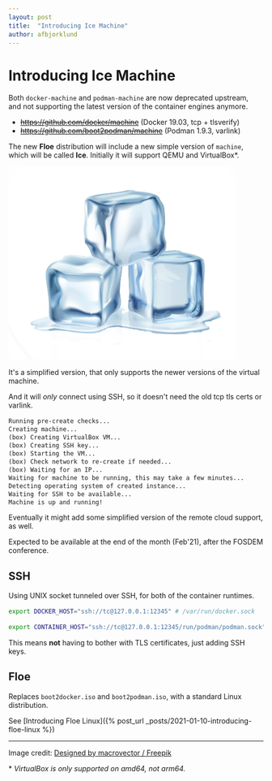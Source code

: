 ```yaml
---
layout: post
title:  "Introducing Ice Machine"
author: afbjorklund
---
```


# Introducing Ice Machine

Both `docker-machine` and `podman-machine` are now deprecated upstream,<br />
and not supporting the latest version of the container engines anymore.

* ~~<https://github.com/docker/machine>~~ (Docker 19.03, tcp + tlsverify)
* ~~<https://github.com/boot2podman/machine>~~ (Podman 1.9.3, varlink)

The new **Floe** distribution will include a new simple version of `machine`,<br />
which will be called **Ice**. Initially it will support QEMU and VirtualBox*.

<img alt="Ice Cubes" src="/assets/ice-cubes.png" />


It's a simplified version, that only supports the newer versions of the virtual machine.

And it will _only_ connect using SSH, so it doesn't need the old tcp tls certs or varlink.

```
Running pre-create checks...
Creating machine...
(box) Creating VirtualBox VM...
(box) Creating SSH key...
(box) Starting the VM...
(box) Check network to re-create if needed...
(box) Waiting for an IP...
Waiting for machine to be running, this may take a few minutes...
Detecting operating system of created instance...
Waiting for SSH to be available...
Machine is up and running!
```

Eventually it might add some simplified version of the remote cloud support, as well.

Expected to be available at the end of the month (Feb'21), after the FOSDEM conference.

## SSH

Using UNIX socket tunneled over SSH, for both of the container runtimes.

```bash
export DOCKER_HOST="ssh://tc@127.0.0.1:12345" # /var/run/docker.sock
```

```bash
export CONTAINER_HOST="ssh://tc@127.0.0.1:12345/run/podman/podman.sock"
```

This means **not** having to bother with TLS certificates, just adding SSH keys.

## Floe

Replaces `boot2docker.iso` and `boot2podman.iso`, with a standard Linux distribution.

See [Introducing Floe Linux]({% post_url _posts/2021-01-10-introducing-floe-linux %})

----

Image credit: <a href="http://www.freepik.com">Designed by macrovector / Freepik</a>

\* _VirtualBox is only supported on amd64, not arm64._
